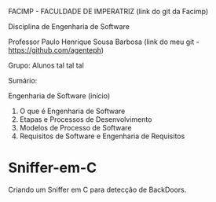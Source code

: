 FACIMP - FACULDADE DE IMPERATRIZ (link do git da Facimp)

Disciplina de Engenharia de Software 

Professor Paulo Henrique Sousa Barbosa (link do meu git - https://github.com/agenteph)

Grupo: Alunos tal tal tal


Sumário:

Engenharia de Software (início)

1. O que é Engenharia de Software
2. Etapas e Processos de Desenvolvimento
3. Modelos de Processo de Software
4. Requisitos de Software e Engenharia de Requisitos



# Sniffer-em-C
Criando um Sniffer em C para detecção de BackDoors.
